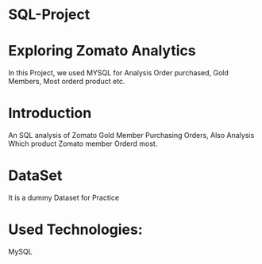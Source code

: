 # SQL-Project

# Exploring Zomato Analytics
In this Project, we used MYSQL for Analysis Order purchased, Gold Members, Most orderd product etc.

# Introduction
An SQL analysis of Zomato Gold Member Purchasing Orders, Also Analysis Which product Zomato member Orderd most.

# DataSet
It is a dummy Dataset for Practice 

# Used Technologies:
MySQL

